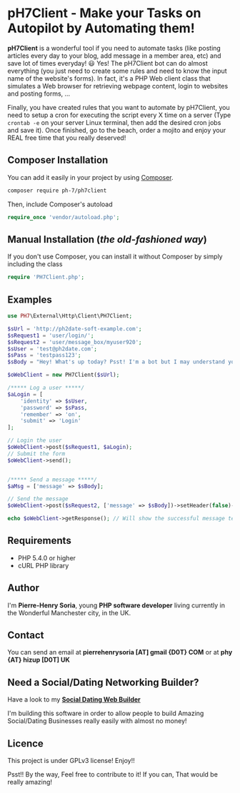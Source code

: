 # pH7Client - Make your Tasks on Autopilot by Automating them!

**pH7Client** is a wonderful tool if you need to automate tasks (like posting articles every day to your blog, add message in a member area, etc) and save lot of times everyday! :smiley: Yes! The pH7Client bot can do almost everything (you just need to create some rules and need to know the input name of the website's forms).
In fact, it's a PHP Web client class that simulates a Web browser for retrieving webpage content, login to websites and posting forms, ...

Finally, you have created rules that you want to automate by pH7Client, you need to setup a cron for executing the script every X time on a server (Type ```crontab -e``` on your server Linux terminal, then add the desired cron jobs and save it). Once finished, go to the beach, order a mojito and enjoy your REAL free time that you really deserved!


## Composer Installation

 You can add it easily in your project by using [Composer](https://getcomposer.org/).


```bash
composer require ph-7/ph7client
 ```

Then, include Composer's autoload

```PHP
require_once 'vendor/autoload.php';
```

## Manual Installation (*the old-fashioned way*)

If you don't use Composer, you can install it without Composer by simply including the class

```PHP
require 'PH7Client.php';
```


## Examples

```PHP
use PH7\External\Http\Client\PH7Client;

$sUrl = 'http://ph2date-soft-example.com';
$sRequest1 = 'user/login/';
$sRequest2 = 'user/message_box/myuser920';
$sUser = 'test@ph2date.com';
$sPass = 'testpass123';
$sBody = "Hey! What's up today? Psst! I'm a bot but I may understand you...";

$oWebClient = new PH7Client($sUrl);

/***** Log a user *****/
$aLogin = [
    'identity' => $sUser,
    'password' => $sPass,
    'remember' => 'on',
    'submit' => 'Login'
];

// Login the user
$oWebClient->post($sRequest1, $aLogin);
// Submit the form
$oWebClient->send();


/***** Send a message *****/
$aMsg = ['message' => $sBody];

// Send the message
$oWebClient->post($sRequest2, ['message' => $sBody])->setHeader(false)->send();

echo $oWebClient->getResponse(); // Will show the successful message telling you that your msg has been send
```


## Requirements

* PHP 5.4.0 or higher
* cURL PHP library


## Author

I'm **Pierre-Henry Soria**, young **PHP software developer** living currently in the Wonderful Manchester city, in the UK.


## Contact

You can send an email at **pierrehenrysoria [AT] gmail {D0T} COM** or at **phy {AT} hizup [D0T] UK**


## Need a Social/Dating Networking Builder?

Have a look to my **[Social Dating Web Builder](http://ph7cms.com)**

I'm building this software in order to allow people to build Amazing Social/Dating Businesses really easily with almost no money!


## Licence

This project is under GPLv3 license! Enjoy!!

Psst!! By the way, Feel free to contribute to it! If you can, That would be really amazing!

